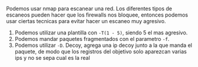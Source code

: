 Podemos usar nmap para escanear una red.
Los diferentes tipos de escaneos pueden hacer que los firewalls nos bloquee, entonces podemos usar ciertas tecnicas para evitar hacer un escaneo muy agresivo.
1. Podemos utilizar una plantilla con `-T(1 - 5)`, siendo 5 el mas agresivo.
2. Podemos mandar paquetes fragmentados con el parametro `-f`.
3. Podemos utilizar `-D`. Decoy, agrega una ip decoy junto a la que manda el paquete, de modo que los registros del objetivo solo aparezcan varias ips y no se sepa cual es la real